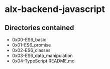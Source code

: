 # alx-backend-javascript

## Directories contained
- 0x00-ES6_basic
- 0x01-ES6_promise
- 0x02-ES6_classes
- 0x03-ES6_data_manipulation
- 0x04-TypeScript
README.md
